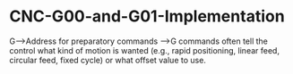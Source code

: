 # CNC-G00-and-G01-Implementation
G-->Address for preparatory commands -->G commands often tell the control what kind of motion is wanted (e.g., rapid positioning, linear feed, circular feed, fixed cycle) or what offset value to use.
